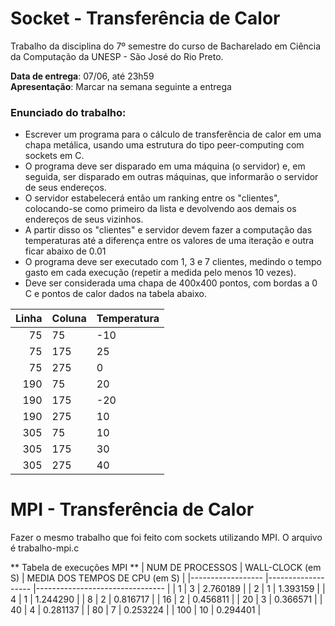 # Socket - Transferência de Calor
Trabalho da disciplina do 7º semestre do curso de Bacharelado em Ciência da Computação da UNESP - São José do Rio Preto.

**Data de entrega**:  07/06, até 23h59<br/>
**Apresentação**: Marcar na semana seguinte a entrega

### Enunciado do trabalho:
* Escrever um programa para o cálculo de transferência de calor em uma chapa metálica, usando uma estrutura do tipo peer-computing com sockets em C.  
* O programa deve ser disparado em uma máquina (o servidor) e, em seguida, ser disparado em outras máquinas, que informarão o servidor de seus endereços. 
* O servidor estabelecerá então um ranking entre os "clientes", colocando-se como primeiro da lista e devolvendo aos demais os endereços de seus vizinhos.  
* A partir disso os "clientes" e servidor devem fazer a computação das temperaturas até a diferença entre os valores de uma iteração e outra ficar abaixo de 0.01  
* O programa deve ser executado com 1, 3 e 7 clientes, medindo o tempo gasto em cada execução (repetir a medida pelo menos 10 vezes).
* Deve ser considerada uma chapa de 400x400 pontos, com bordas a 0 C e pontos de calor dados na tabela abaixo. 

<center>

| Linha 	| Coluna 	| Temperatura 	|
|------:	|--------	|-------------	|
| 75    	| 75     	| -10         	|
| 75    	| 175    	| 25          	|
| 75    	| 275    	| 0           	|
| 190   	| 75     	| 20          	|
| 190   	| 175    	| -20         	|
| 190   	| 275    	| 10          	|
| 305   	| 75     	| 10          	|
| 305   	| 175    	| 30          	|
| 305   	| 275    	| 40          	|
</center>

# MPI - Transferência de Calor
Fazer o mesmo trabalho que foi feito com sockets utilizando MPI.
O arquivo é trabalho-mpi.c

** Tabela de execuções MPI **
| NUM DE PROCESSOS 	| WALL-CLOCK (em S) 	| MEDIA DOS TEMPOS DE CPU (em S) 	|
|------------------	|-------------------	|--------------------------------	|
| 1                	| 3                 	| 2.760189                       	|
| 2                	| 1                 	| 1.393159                       	|
| 4                	| 1                 	| 1.244290                       	|
| 8                	| 2                 	| 0.816717                       	|
| 16               	| 2                 	| 0.456811                       	|
| 20               	| 3                 	| 0.366571                       	|
| 40               	| 4                 	| 0.281137                       	|
| 80               	| 7                 	| 0.253224                       	|
| 100              	| 10                	| 0.294401                       	|
